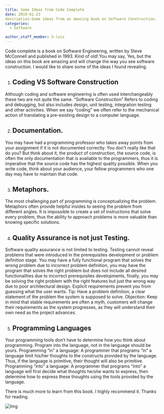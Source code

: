 ```yaml
---
title: Some Ideas from Code Complete
date: 2019-01-23
description:Some ideas from an amazing book on Software Construction.
categories:
  - Software

author_staff_member: 5-luis
---
```

Code complete is a book on Software Engineering, written by Steve McConnell and published in 1993. Kind of old!.You may say, Yes, but the ideas on this book are amazing and will change the way you see software construction. I would like to share some of the ideas I found revealing.

1. Coding VS Software Construction 
   ---
  Although coding and software engineering is often used interchangeably these two are not quite the same. “Software Construction” Refers to coding and debugging, but also includes design, unit testing, integration testing and other activities. When we say “coding” we often refer to the mechanical action of translating a pre-existing design to a computer language. 

 2. Documentation.
    ---
  You may have had a programming professor who takes away points from your assignment if it is not documented correctly. You don't really like that do you? But think about it, the product of construction, the source code, is often the only documentation that is available to the programmers, thus it is imperative that the source code has the highest quality possible. When you write code, think about your audience, your fellow programmers who one day may have to maintain that code.
  
 3. Metaphors.
    ---
  The most challenging part of programming is conceptualizing the problem. Metaphors often provide helpful insides to seeing the problem from different angles. It is impossible to create a set of instructions that solve every problem, thus the ability to approach problems is more valuable than knowing specific solutions.
 
 4. Quality Assurance is not just Testing.
    ---
  Software quality assurance is not limited to testing. Testing cannot reveal problems that were introduced in the prerequisites development or problem definition stage. You may have a fully functional program that solves the wrong problem due to incorrect problem definition, you may have the program that solves the right problem but does not include all desired functionalities due to incorrect prerequisites developments, finally, you may be solving the right problem with the right features but just the wrong way due to poor architectural design. Explicit requirements prevent you from guessing what the user wants. 
Tip: Have a problem definition, a clear statement of the problem the system is supposed to solve.
Objection: Keep in mind that stable requirements are often a myth, customers will change their requirements as the system progresses, as they will understand their own need as the project advances.

 5. Programming Languages
    ---
  Your programming tools don’t have to determine how you think about programming. Program into the language, not in the   language should be yours. 
Programming “in” a language: A programmer that programs “in” a language limit his/her thoughts to the constructs provided by the language. Thus, if the language is primitive, their thought will also be primitive. 
Programming “into” a language: A programmer that programs “into” a language will first decide what thoughts he/she wants to express, then determine how to express these thoughts using the tools provided by the language.

There is much more to learn from this book. I highly recommend it. 
Thanks for reading. 

![Img](https://linuxwell.files.wordpress.com/2011/08/cc2ed_2.jpg)


